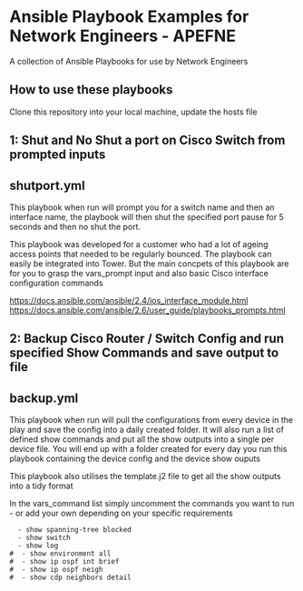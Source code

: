 # Ansible Playbook Examples for Network Engineers - APEFNE

A collection of Ansible Playbooks for use by Network Engineers 

## How to use these playbooks

Clone this repository into your local machine, update the hosts file 

## 1: Shut and No Shut a port on Cisco Switch from prompted inputs 

## shutport.yml 

This playbook when run will prompt you for a switch name and then an interface name, the playbook will then shut the specified port pause for 5 seconds and then no shut the port. 

This playbook was developed for a customer who had a lot of ageing access points that needed to be regularly bounced. The playbook can easily be integrated into Tower. But the main concpets of this playbook are for you to grasp the vars_prompt input and also basic Cisco interface configuration commands 

https://docs.ansible.com/ansible/2.4/ios_interface_module.html
https://docs.ansible.com/ansible/2.6/user_guide/playbooks_prompts.html

## 2: Backup Cisco Router / Switch Config and run specified Show Commands and save output to file 

## backup.yml 

This playbook when run will pull the configurations from every device in the play and save the config into a daily created folder. It will also run a list of defined show commands and put all the show outputs into a single per device file. 
You will end up with a folder created for every day you run this playbook containing the device config and the device show ouputs 

This playbook also utilises the template.j2 file to get all the show outputs into a tidy format

In the vars_command list simply uncomment the commands you want to run - or add your own depending on your specific requirements

      - show spanning-tree blocked
      - show switch
      - show log
    #  - show environment all
    #  - show ip ospf int brief 
    #  - show ip ospf neigh 
    #  - show cdp neighbors detail









